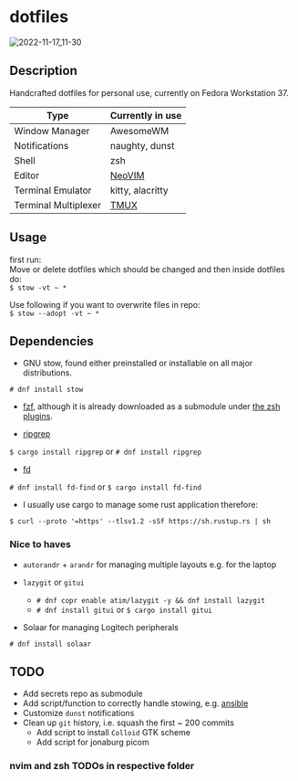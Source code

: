 # dotfiles

![2022-11-17_11-30](https://user-images.githubusercontent.com/45210978/202423003-30c2ee47-930b-49ce-a7e4-abdc98cf4c5d.png)

## Description

Handcrafted dotfiles for personal use, currently on Fedora Workstation 37.

| Type                 | Currently in use                                |
| -------------------- | ----------------------------------------------- |
| Window Manager       | AwesomeWM                                       |
| Notifications        | naughty, dunst                                  |
| Shell                | zsh                                             |
| Editor               | [NeoVIM](https://github.com/arminveres/nvim)    |
| Terminal Emulator    | kitty, alacritty                                |
| Terminal Multiplexer | [TMUX](https://github.com/arminveres/tmux.conf) |

## Usage

first run: \
Move or delete dotfiles which should be changed and then inside dotfiles do: \
`$ stow -vt ~ *`

Use following if you want to overwrite files in repo: \
`$ stow --adopt -vt ~ *`

## Dependencies

- GNU stow, found either preinstalled or installable on all major distributions.

`# dnf install stow`

- [fzf](https://github.com/junegunn/fzf), although it is already downloaded as a submodule under [the zsh
  plugins](./zsh/.config/zsh/plugins/fzf/).

- [ripgrep](https://github.com/BurntSushi/ripgrep)

`$ cargo install ripgrep` or `# dnf install ripgrep`

- [fd](https://github.com/sharkdp/fd)

`# dnf install fd-find` or `$ cargo install fd-find`

- I usually use cargo to manage some rust application therefore:

`$ curl --proto '=https' --tlsv1.2 -sSf https://sh.rustup.rs | sh`

### Nice to haves

- `autorandr` + `arandr` for managing multiple layouts e.g. for the laptop

- `lazygit` or `gitui`

  - `# dnf copr enable atim/lazygit -y && dnf install lazygit`
  - `# dnf install gitui` or `$ cargo install gitui`

- Solaar for managing Logitech peripherals

`# dnf install solaar`

## TODO

- Add secrets repo as submodule
- Add script/function to correctly handle stowing, e.g. [ansible](https://medium.com/espinola-designs/manage-your-dotfiles-with-ansible-6dbedd5532bb)
- Customize `dunst` notifications
- Clean up `git` history, i.e. squash the first ~ 200 commits
  - Add script to install `Colloid` GTK scheme
  - Add script for jonaburg picom

### nvim and zsh TODOs in respective folder
